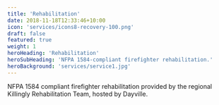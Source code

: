 ```yaml
---
title: 'Rehabilitation'
date: 2018-11-18T12:33:46+10:00
icon: 'services/icons8-recovery-100.png'
draft: false
featured: true
weight: 1
heroHeading: 'Rehabilitation'
heroSubHeading: 'NFPA 1584-compliant firefighter rehabilitation.'
heroBackground: 'services/service1.jpg'
---
```


NFPA 1584 compliant firefighter rehabilitation provided by the regional Killingly Rehabilitation Team, hosted by Dayville.
